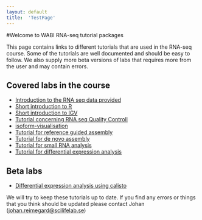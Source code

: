 ```yaml
---
layout: default
title:  'TestPage'
---
```


#Welcome to WABI RNA-seq tutorial packages

This page contains links to different tutorials that are used in the RNA-seq course. Some of the tutorials 
are well documented and should be easy to follow. We also supply more beta versions of labs that requires more 
from the user and may contain errors. 

## Covered labs in the course
*	[Introduction to the RNA seq data provided](intro)  
*	[Short introduction  to R](R_intro)  
*	[Short introduction to IGV](IGV)  
*	[Tutorial concerning RNA seq Quality Controll](QC_lab)   
*	[isoform-visualisation](isoform-visualisation)  
*	[Tutorial for reference guided assembly](isoform-lab)  
*	[Tutorial for de novo assembly](isoform-denovo)
*	[Tutorial for small RNA analysis](smallRNA-lab)
*	[Tutorial for differential expression analysis](diffexp-lab)
 
## Beta labs 
*	[Differential expression analysis using calisto](calisto)
 
We will try to keep these tutorials up to date. If you find any errors or things that you think should be updated please contact Johan (johan.reimegard@scilifelab.se) 
  		
